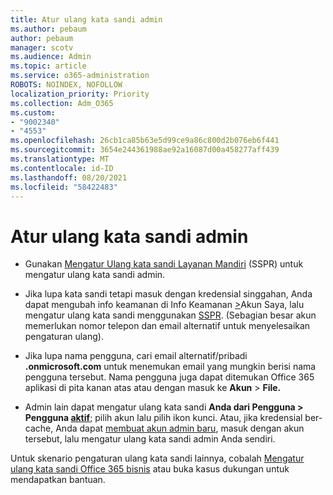 ```yaml
---
title: Atur ulang kata sandi admin
ms.author: pebaum
author: pebaum
manager: scotv
ms.audience: Admin
ms.topic: article
ms.service: o365-administration
ROBOTS: NOINDEX, NOFOLLOW
localization_priority: Priority
ms.collection: Adm_O365
ms.custom:
- "9002340"
- "4553"
ms.openlocfilehash: 26cb1ca85b63e5d99ce9a86c800d2b076eb6f441
ms.sourcegitcommit: 3654e244361988ae92a16087d00a458277aff439
ms.translationtype: MT
ms.contentlocale: id-ID
ms.lasthandoff: 08/20/2021
ms.locfileid: "58422483"
---
```

# <a name="admin-password-reset"></a>Atur ulang kata sandi admin

- Gunakan [Mengatur Ulang kata sandi Layanan Mandiri](https://passwordreset.microsoftonline.com/) (SSPR) untuk mengatur ulang kata sandi admin.

- Jika lupa kata sandi tetapi masuk dengan kredensial singgahan, Anda dapat mengubah info keamanan di Info Keamanan [>](https://mysignins.microsoft.com/security-info)Akun Saya, lalu mengatur ulang kata sandi menggunakan [SSPR](https://passwordreset.microsoftonline.com/). (Sebagian besar akun memerlukan nomor telepon dan email alternatif untuk menyelesaikan pengaturan ulang).

- Jika lupa nama pengguna, cari email alternatif/pribadi **.onmicrosoft.com** untuk menemukan email yang mungkin berisi nama pengguna tersebut.  Nama pengguna juga dapat ditemukan Office 365 aplikasi di pita kanan atas atau dengan masuk ke **Akun**  >  **File.**

- Admin lain dapat mengatur ulang kata sandi **Anda dari Pengguna > Pengguna [aktif](https://portal.office.com/adminportal/home#/users)**; pilih akun lalu pilih ikon kunci.  Atau, jika kredensial ber-cache, Anda dapat [membuat akun admin baru](https://portal.office.com/adminportal/home#/users), masuk dengan akun tersebut, lalu mengatur ulang kata sandi admin Anda sendiri.

Untuk skenario pengaturan ulang kata sandi lainnya, cobalah [Mengatur ulang kata sandi Office 365 bisnis](https://docs.microsoft.com/microsoft-365/admin/add-users/reset-passwords) atau buka kasus dukungan untuk mendapatkan bantuan.
